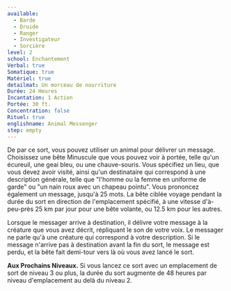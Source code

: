 ```yaml
---
available:
  - Barde
  - Druide
  - Ranger
  - Investigateur
  - Sorcière
level: 2
school: Enchantement
Verbal: true
Somatique: true
Matériel: true
detailmat: Un morceau de nourriture
Durée: 24 Heures
Incantation: 1 Action
Portée: 30 ft.
Concentration: false
Rituel: true
englishname: Animal Messenger
step: empty
---
```

De par ce sort, vous pouvez utiliser un animal pour délivrer un message. Choisissez une bête Minuscule que vous pouvez voir à portée, telle qu'un écureuil, une geai bleu, ou une chauve-souris. Vous spécifiez un lieu, que vous devez avoir visité, ainsi qu'un destinataire qui correspond à une description générale, telle que "l'homme ou la femme en uniforme de garde" ou "un nain roux avec un chapeau pointu". Vous prononcez également un message, jusqu'à 25 mots. La bête ciblée voyage pendant la durée du sort en direction de l'emplacement spécifié, à une vitesse d'à-peu-près 25 km par jour pour une bête volante, ou 12.5 km pour les autres.

Lorsque le messager arrive à destination, il délivre votre message à la créature que vous avez décrit, répliquant le son de votre voix. Le messager ne parle qu'à une créature qui correspond à votre description. Si le message n'arrive pas à destination avant la fin du sort, le message est perdu, et la bête fait demi-tour vers là où vous avez lancé le sort.

**Aux Prochains Niveaux.** Si vous lancez ce sort avec un emplacement de sort de niveau 3 ou plus, la durée du sort augmente de 48 heures par niveau d'emplacement au delà du niveau 2.
